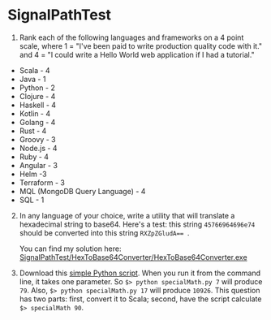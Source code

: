 # SignalPathTest

1. Rank each of the following languages and frameworks on a 4 point scale, where 1 = "I've been paid to write production quality code with it." and 4 = "I could write a Hello World web application if I had a tutorial."
  * Scala - 4
  * Java - 1
  * Python - 2
  * Clojure - 4
  * Haskell - 4
  * Kotlin - 4
  * Golang - 4
  * Rust - 4
  * Groovy - 3
  * Node.js - 4
  * Ruby - 4
  * Angular - 3
  * Helm -3
  * Terraform - 3
  * MQL (MongoDB Query Language) - 4
  * SQL - 1
  
2. In any language of your choice, write a utility that will translate a hexadecimal string to base64. Here's a test: this string `45766964696e74` should be converted into this string `RXZpZGludA== `.

     You can find my solution here: [SignalPathTest/HexToBase64Converter/HexToBase64Converter.exe](HexToBaseConverter.exe)
  
3. Download this [simple Python script](https://github.com/SignalPath/CodeTests/blob/master/specialMath.py). When you run it from the command line, it takes one parameter. So `$> python specialMath.py 7` will produce `79`. Also, `$> python specialMath.py 17` will produce `10926`. This question has two parts: first, convert it to Scala; second, have the script calculate `$> specialMath 90`.
